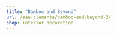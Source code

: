 ```yaml
---
title: "Bamboo and Beyond"
url: /san-clemente/bamboo-and-beyond-2/
shop: interior decoration
---
```

